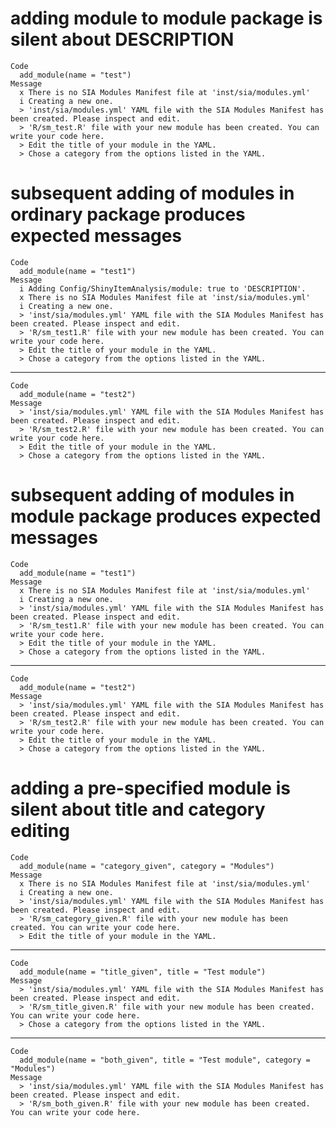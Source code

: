 # adding module to module package is silent about DESCRIPTION

    Code
      add_module(name = "test")
    Message
      x There is no SIA Modules Manifest file at 'inst/sia/modules.yml'
      i Creating a new one.
      > 'inst/sia/modules.yml' YAML file with the SIA Modules Manifest has been created. Please inspect and edit.
      > 'R/sm_test.R' file with your new module has been created. You can write your code here.
      > Edit the title of your module in the YAML.
      > Chose a category from the options listed in the YAML.

# subsequent adding of modules in ordinary package produces expected messages

    Code
      add_module(name = "test1")
    Message
      i Adding Config/ShinyItemAnalysis/module: true to 'DESCRIPTION'.
      x There is no SIA Modules Manifest file at 'inst/sia/modules.yml'
      i Creating a new one.
      > 'inst/sia/modules.yml' YAML file with the SIA Modules Manifest has been created. Please inspect and edit.
      > 'R/sm_test1.R' file with your new module has been created. You can write your code here.
      > Edit the title of your module in the YAML.
      > Chose a category from the options listed in the YAML.

---

    Code
      add_module(name = "test2")
    Message
      > 'inst/sia/modules.yml' YAML file with the SIA Modules Manifest has been created. Please inspect and edit.
      > 'R/sm_test2.R' file with your new module has been created. You can write your code here.
      > Edit the title of your module in the YAML.
      > Chose a category from the options listed in the YAML.

# subsequent adding of modules in module package produces expected messages

    Code
      add_module(name = "test1")
    Message
      x There is no SIA Modules Manifest file at 'inst/sia/modules.yml'
      i Creating a new one.
      > 'inst/sia/modules.yml' YAML file with the SIA Modules Manifest has been created. Please inspect and edit.
      > 'R/sm_test1.R' file with your new module has been created. You can write your code here.
      > Edit the title of your module in the YAML.
      > Chose a category from the options listed in the YAML.

---

    Code
      add_module(name = "test2")
    Message
      > 'inst/sia/modules.yml' YAML file with the SIA Modules Manifest has been created. Please inspect and edit.
      > 'R/sm_test2.R' file with your new module has been created. You can write your code here.
      > Edit the title of your module in the YAML.
      > Chose a category from the options listed in the YAML.

# adding a pre-specified module is silent about title and category editing

    Code
      add_module(name = "category_given", category = "Modules")
    Message
      x There is no SIA Modules Manifest file at 'inst/sia/modules.yml'
      i Creating a new one.
      > 'inst/sia/modules.yml' YAML file with the SIA Modules Manifest has been created. Please inspect and edit.
      > 'R/sm_category_given.R' file with your new module has been created. You can write your code here.
      > Edit the title of your module in the YAML.

---

    Code
      add_module(name = "title_given", title = "Test module")
    Message
      > 'inst/sia/modules.yml' YAML file with the SIA Modules Manifest has been created. Please inspect and edit.
      > 'R/sm_title_given.R' file with your new module has been created. You can write your code here.
      > Chose a category from the options listed in the YAML.

---

    Code
      add_module(name = "both_given", title = "Test module", category = "Modules")
    Message
      > 'inst/sia/modules.yml' YAML file with the SIA Modules Manifest has been created. Please inspect and edit.
      > 'R/sm_both_given.R' file with your new module has been created. You can write your code here.

